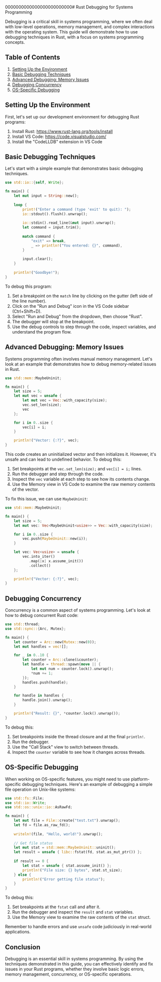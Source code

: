 0000000000000000000000000# Rust Debugging for Systems Programming

Debugging is a critical skill in systems programming, where we often deal with low-level operations, memory management, and complex interactions with the operating system. This guide will demonstrate how to use debugging techniques in Rust, with a focus on systems programming concepts.

## Table of Contents

1. [Setting Up the Environment](#setting-up-the-environment)
2. [Basic Debugging Techniques](#basic-debugging-techniques)
3. [Advanced Debugging: Memory Issues](#advanced-debugging-memory-issues)
4. [Debugging Concurrency](#debugging-concurrency)
5. [OS-Specific Debugging](#os-specific-debugging)

## Setting Up the Environment

First, let's set up our development environment for debugging Rust programs:

1. Install Rust: https://www.rust-lang.org/tools/install
2. Install VS Code: https://code.visualstudio.com/
3. Install the "CodeLLDB" extension in VS Code

## Basic Debugging Techniques

Let's start with a simple example that demonstrates basic debugging techniques.

```rust
use std::io::{self, Write};

fn main() {
    let mut input = String::new();
    
    loop {
        print!("Enter a command (type 'exit' to quit): ");
        io::stdout().flush().unwrap();
        
        io::stdin().read_line(&mut input).unwrap();
        let command = input.trim();
        
        match command {
            "exit" => break,
            _ => println!("You entered: {}", command),
        }
        
        input.clear();
    }
    
    println!("Goodbye!");
}
```

To debug this program:

1. Set a breakpoint on the `match` line by clicking on the gutter (left side of the line number).
2. Click on the "Run and Debug" icon in the VS Code sidebar (Ctrl+Shift+D).
3. Select "Run and Debug" from the dropdown, then choose "Rust".
4. The debugger will stop at the breakpoint.
5. Use the debug controls to step through the code, inspect variables, and understand the program flow.

## Advanced Debugging: Memory Issues

Systems programming often involves manual memory management. Let's look at an example that demonstrates how to debug memory-related issues in Rust.

```rust
use std::mem::MaybeUninit;

fn main() {
    let size = 5;
    let mut vec = unsafe {
        let mut vec = Vec::with_capacity(size);
        vec.set_len(size);
        vec
    };

    for i in 0..size {
        vec[i] = i;
    }

    println!("Vector: {:?}", vec);
}
```

This code creates an uninitialized vector and then initializes it. However, it's unsafe and can lead to undefined behavior. To debug this:

1. Set breakpoints at the `vec.set_len(size);` and `vec[i] = i;` lines.
2. Run the debugger and step through the code.
3. Inspect the `vec` variable at each step to see how its contents change.
4. Use the Memory view in VS Code to examine the raw memory contents of the vector.

To fix this issue, we can use `MaybeUninit`:

```rust
use std::mem::MaybeUninit;

fn main() {
    let size = 5;
    let mut vec: Vec<MaybeUninit<usize>> = Vec::with_capacity(size);

    for i in 0..size {
        vec.push(MaybeUninit::new(i));
    }

    let vec: Vec<usize> = unsafe {
        vec.into_iter()
           .map(|x| x.assume_init())
           .collect()
    };

    println!("Vector: {:?}", vec);
}
```

## Debugging Concurrency

Concurrency is a common aspect of systems programming. Let's look at how to debug concurrent Rust code:

```rust
use std::thread;
use std::sync::{Arc, Mutex};

fn main() {
    let counter = Arc::new(Mutex::new(0));
    let mut handles = vec![];

    for _ in 0..10 {
        let counter = Arc::clone(&counter);
        let handle = thread::spawn(move || {
            let mut num = counter.lock().unwrap();
            *num += 1;
        });
        handles.push(handle);
    }

    for handle in handles {
        handle.join().unwrap();
    }

    println!("Result: {}", *counter.lock().unwrap());
}
```

To debug this:

1. Set breakpoints inside the thread closure and at the final `println!`.
2. Run the debugger.
3. Use the "Call Stack" view to switch between threads.
4. Inspect the `counter` variable to see how it changes across threads.

## OS-Specific Debugging

When working on OS-specific features, you might need to use platform-specific debugging techniques. Here's an example of debugging a simple file operation on Unix-like systems:

```rust
use std::fs::File;
use std::io::Write;
use std::os::unix::io::AsRawFd;

fn main() {
    let mut file = File::create("test.txt").unwrap();
    let fd = file.as_raw_fd();
    
    writeln!(file, "Hello, world!").unwrap();
    
    // Get file status
    let mut stat = std::mem::MaybeUninit::uninit();
    let result = unsafe { libc::fstat(fd, stat.as_mut_ptr()) };
    
    if result == 0 {
        let stat = unsafe { stat.assume_init() };
        println!("File size: {} bytes", stat.st_size);
    } else {
        println!("Error getting file status");
    }
}
```

To debug this:

1. Set breakpoints at the `fstat` call and after it.
2. Run the debugger and inspect the `result` and `stat` variables.
3. Use the Memory view to examine the raw contents of the `stat` struct.

Remember to handle errors and use `unsafe` code judiciously in real-world applications.

## Conclusion

Debugging is an essential skill in systems programming. By using the techniques demonstrated in this guide, you can effectively identify and fix issues in your Rust programs, whether they involve basic logic errors, memory management, concurrency, or OS-specific operations.

